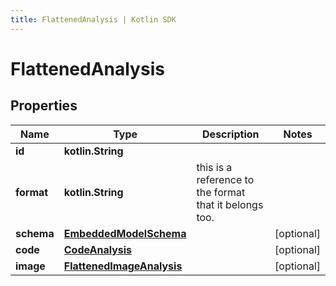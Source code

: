 ```yaml
---
title: FlattenedAnalysis | Kotlin SDK
---
```




# FlattenedAnalysis

## Properties
Name | Type | Description | Notes
------------ | ------------- | ------------- | -------------
**id** | **kotlin.String** |  | 
**format** | **kotlin.String** | this is a reference to the format that it belongs too. | 
**schema** | [**EmbeddedModelSchema**](EmbeddedModelSchema) |  |  [optional]
**code** | [**CodeAnalysis**](CodeAnalysis) |  |  [optional]
**image** | [**FlattenedImageAnalysis**](FlattenedImageAnalysis) |  |  [optional]




